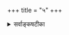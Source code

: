 +++
title = "५"
+++

<details><summary>सर्वाङ्कषटीका</summary>

बौद्धवैदिक-सांकर्यं  
यद् अभूद् वासना-वशात् ।  
तद् एवं तत्-परिहृतं  
वेदमूर्तेर् अनुग्रहात् ॥ 

गहनेऽध्यात्म-विज्ञाने  
स्युः सोपानान्य् अनेकशः ।  
अत एव किल प्रोक्तम्  
एवं भगवता स्वयम् ॥  

> 'मनुष्याणां सहस्रेषु  
कश्चिद् यतति सिद्धये ।  
यतताम् अपि सिद्धानां  
कश्चिन् मां वेत्ति तत्त्वतः ॥ ' 

कश्चित् तु तत्त्वतो वेत्ती-  
त्युक्त्या पश्यत सूचितम् ।  
अन्ध-स्पृष्ट-गज-न्यायात्  
पक्ष-भेदास् तु दुस्त्यजाः ॥ 

पूर्णम् अध्यात्म-विज्ञानं  
यस्य स्यात् स तु शक्नुयात् ।  
वेत्तुं सर्वान् पक्ष-भेदान्  
असंकीर्णं सकारणम् ॥ 

लक्ष्मणार्योऽत एवायं  
धीरो वेदार्थसंग्रहे ।  
विकल्प्यापि च भेदादीन्  
उदासीन इवाभवत् । 

मङ्गलं शठकोपाय  
यतिराजाय मङ्गलम् ।  
मङ्गलं वेंकटेशाय  
विश्वरूपाय मङ्गलम् । 

शिक इति करतलामलकीकृत-परावर-तत्त्व-सर्व-रहस्य-  
अनवधिकातिशय-ज्ञान-विज्ञान-संपन्न-  
विदित-सकल-योग-विद्या-रहस्य-  
श्री-श्रीरङ्ग-विष्णु-भगवतः  
अपार-करुणापूर-वर्ष-प्रशान्तान्त-रङ्गस्य  
नव्य-मङ्गलाभिजनस्य वरदार्यस्य कृतिषु  
तत्त्वमुक्ताकलाप-व्याख्यायां सर्वङ्कषाख्यायाम् सम्पूर्णः॥ 

संपूर्णा सर्वङ्कषाव्याख्या, ग्रन्यश्च सम्पूर्णः।  

कवितार्किकसिंहाय  
कल्याणगुणशालिने ।  
श्रीमते वेंकटेशाय  
वेदान्तगुरवे नमः ॥ 
</details>
